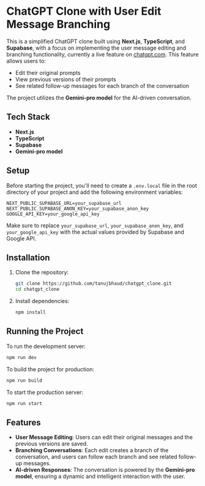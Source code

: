# ChatGPT Clone with User Edit Message Branching

This is a simplified ChatGPT clone built using **Next.js**, **TypeScript**, and **Supabase**, with a focus on implementing the user message editing and branching functionality, currently a live feature on [chatgpt.com](https://chatgpt.com). This feature allows users to:

- Edit their original prompts
- View previous versions of their prompts
- See related follow-up messages for each branch of the conversation

The project utilizes the **Gemini-pro model** for the AI-driven conversation.

## Tech Stack

- **Next.js**
- **TypeScript**
- **Supabase**
- **Gemini-pro model**

## Setup

Before starting the project, you'll need to create a `.env.local` file in the root directory of your project and add the following environment variables:

```env
NEXT_PUBLIC_SUPABASE_URL=your_supabase_url
NEXT_PUBLIC_SUPABASE_ANON_KEY=your_supabase_anon_key
GOOGLE_API_KEY=your_google_api_key
```

Make sure to replace `your_supabase_url`, `your_supabase_anon_key`, and `your_google_api_key` with the actual values provided by Supabase and Google API.

## Installation

1. Clone the repository:

   ```bash
   git clone https://github.com/tanujbhaud/chatgpt_clone.git
   cd chatgpt_clone
   ```

2. Install dependencies:
   ```bash
   npm install
   ```

## Running the Project

To run the development server:

```bash
npm run dev
```

To build the project for production:

```bash
npm run build
```

To start the production server:

```bash
npm run start
```

## Features

- **User Message Editing**: Users can edit their original messages and the previous versions are saved.
- **Branching Conversations**: Each edit creates a branch of the conversation, and users can follow each branch and see related follow-up messages.
- **AI-driven Responses**: The conversation is powered by the **Gemini-pro model**, ensuring a dynamic and intelligent interaction with the user.
